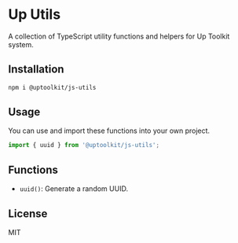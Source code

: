 # Up Utils

A collection of TypeScript utility functions and helpers for Up Toolkit system.

## Installation

```bash
npm i @uptoolkit/js-utils
```

## Usage

You can use and import these functions into your own project. 

````typescript
import { uuid } from '@uptoolkit/js-utils';
````

## Functions

- `uuid()`: Generate a random UUID.

## License

MIT
